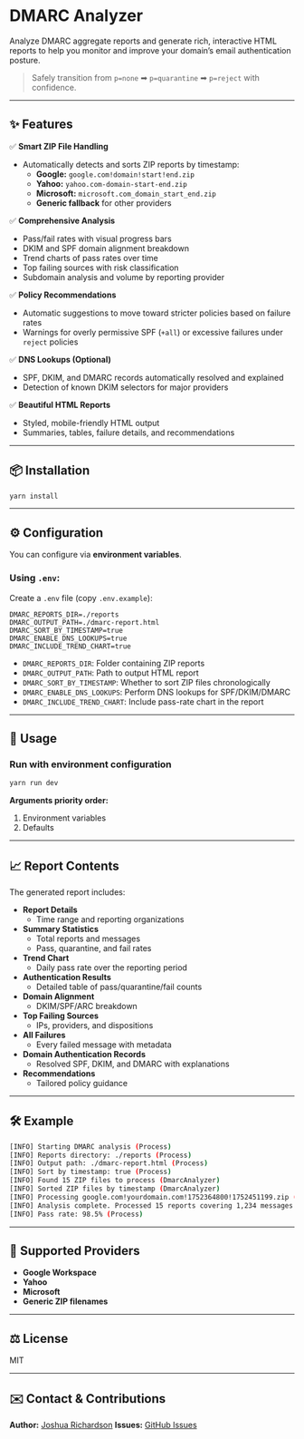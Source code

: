 # DMARC Analyzer

Analyze DMARC aggregate reports and generate rich, interactive HTML reports to help you monitor and improve your domain’s email authentication posture.

> Safely transition from `p=none` ➡ `p=quarantine` ➡ `p=reject` with confidence.

---

## ✨ Features

✅ **Smart ZIP File Handling**

- Automatically detects and sorts ZIP reports by timestamp:
    - **Google:** `google.com!domain!start!end.zip`
    - **Yahoo:** `yahoo.com-domain-start-end.zip`
    - **Microsoft:** `microsoft.com_domain_start_end.zip`
    - **Generic fallback** for other providers

✅ **Comprehensive Analysis**

- Pass/fail rates with visual progress bars
- DKIM and SPF domain alignment breakdown
- Trend charts of pass rates over time
- Top failing sources with risk classification
- Subdomain analysis and volume by reporting provider

✅ **Policy Recommendations**

- Automatic suggestions to move toward stricter policies based on failure rates
- Warnings for overly permissive SPF (`+all`) or excessive failures under `reject` policies

✅ **DNS Lookups (Optional)**

- SPF, DKIM, and DMARC records automatically resolved and explained
- Detection of known DKIM selectors for major providers

✅ **Beautiful HTML Reports**

- Styled, mobile-friendly HTML output
- Summaries, tables, failure details, and recommendations

---

## 📦 Installation

```bash
yarn install
```

---

## ⚙️ Configuration

You can configure via **environment variables**.

### Using `.env`:

Create a `.env` file (copy `.env.example`):

```dotenv
DMARC_REPORTS_DIR=./reports
DMARC_OUTPUT_PATH=./dmarc-report.html
DMARC_SORT_BY_TIMESTAMP=true
DMARC_ENABLE_DNS_LOOKUPS=true
DMARC_INCLUDE_TREND_CHART=true
```

- `DMARC_REPORTS_DIR`: Folder containing ZIP reports
- `DMARC_OUTPUT_PATH`: Path to output HTML report
- `DMARC_SORT_BY_TIMESTAMP`: Whether to sort ZIP files chronologically
- `DMARC_ENABLE_DNS_LOOKUPS`: Perform DNS lookups for SPF/DKIM/DMARC
- `DMARC_INCLUDE_TREND_CHART`: Include pass-rate chart in the report

---

## 🚀 Usage

### Run with environment configuration

```bash
yarn run dev
```

**Arguments priority order:**

1. Environment variables
2. Defaults

---

## 📈 Report Contents

The generated report includes:

- **Report Details**
    - Time range and reporting organizations
- **Summary Statistics**
    - Total reports and messages
    - Pass, quarantine, and fail rates
- **Trend Chart**
    - Daily pass rate over the reporting period
- **Authentication Results**
    - Detailed table of pass/quarantine/fail counts
- **Domain Alignment**
    - DKIM/SPF/ARC breakdown
- **Top Failing Sources**
    - IPs, providers, and dispositions
- **All Failures**
    - Every failed message with metadata
- **Domain Authentication Records**
    - Resolved SPF, DKIM, and DMARC with explanations
- **Recommendations**
    - Tailored policy guidance

---

## 🛠 Example

```bash
[INFO] Starting DMARC analysis (Process)
[INFO] Reports directory: ./reports (Process)
[INFO] Output path: ./dmarc-report.html (Process)
[INFO] Sort by timestamp: true (Process)
[INFO] Found 15 ZIP files to process (DmarcAnalyzer)
[INFO] Sorted ZIP files by timestamp (DmarcAnalyzer)
[INFO] Processing google.com!yourdomain.com!1752364800!1752451199.zip (google, 2025-07-13) (DmarcAnalyzer)
[INFO] Analysis complete. Processed 15 reports covering 1,234 messages (Process)
[INFO] Pass rate: 98.5% (Process)
```

---

## 🧩 Supported Providers

- **Google Workspace**
- **Yahoo**
- **Microsoft**
- **Generic ZIP filenames**

---

## ⚖️ License

MIT

---

## ✉️ Contact & Contributions

**Author:** [Joshua Richardson](https://github.com/JoshuaSolomonLabs)
**Issues:** [GitHub Issues](https://github.com/JoshuaSolomonLabs/dmarc-analyzer/issues)
